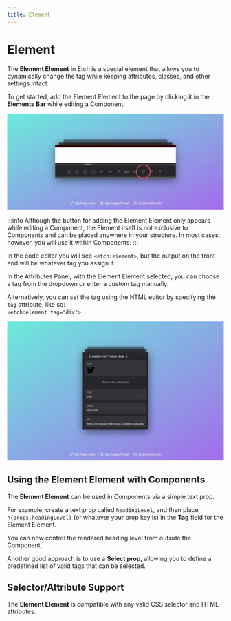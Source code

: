 ```yaml
---
title: Element
---
```


# Element

The **Element Element** in Etch is a special element that allows you to dynamically change the tag while keeping attributes, classes, and other settings intact.

To get started, add the Element Element to the page by clicking it in the **Elements Bar** while editing a Component.

![Etch Element Element](../img/etch-svg-element.webp)

:::info
Although the button for adding the Element Element only appears while editing a Component, the Element itself is not exclusive to Components and can be placed anywhere in your structure. In most cases, however, you will use it within Components.
:::

In the code editor you will see `<etch:element>`, but the output on the front-end will be whatever tag you assign it.

In the Attributes Panel, with the Element Element selected, you can choose a tag from the dropdown or enter a custom tag manually.

Alternatively, you can set the tag using the HTML editor by specifying the `tag` attribute, like so:  
`<etch:element tag="div">`

![Etch Element Element Attribute Panel](../img/etch-svg-attribute-panel.webp)


## Using the Element Element with Components

The **Element Element** can be used in Components via a simple text prop.

For example, create a text prop called `headingLevel`, and then place `h{props.headingLevel}` (or whatever your prop key is) in the **Tag** field for the Element Element.

You can now control the rendered heading level from outside the Component.

Another good approach is to use a **Select prop**, allowing you to define a predefined list of valid tags that can be selected.

## Selector/Attribute Support

The **Element Element** is compatible with any valid CSS selector and HTML attributes.